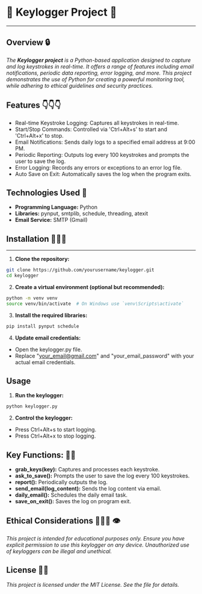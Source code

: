 # 🔑 Keylogger Project 🔑
---
## Overview 🔒
*The **Keylogger project** is a Python-based application designed to capture and log keystrokes in real-time. It offers a range of features including email notifications, periodic data reporting, error logging, and more. This project demonstrates the use of Python for creating a powerful monitoring tool, while adhering to ethical guidelines and security practices.*

## Features 👇👇👇
- Real-time Keystroke Logging: Captures all keystrokes in real-time.
- Start/Stop Commands: Controlled via 'Ctrl+Alt+s' to start and 'Ctrl+Alt+x' to stop.
- Email Notifications: Sends daily logs to a specified email address at 9:00 PM.
- Periodic Reporting: Outputs log every 100 keystrokes and prompts the user to save the log.
- Error Logging: Records any errors or exceptions to an error log file.
- Auto Save on Exit: Automatically saves the log when the program exits.

## Technologies Used 💽
- **Programming Language:**  Python
- **Libraries:** pynput, smtplib, schedule, threading, atexit
- **Email Service:** SMTP (Gmail)

## Installation  🎁🎁🎁
---
1. **Clone the repository:**
``` sh
git clone https://github.com/yourusername/keylogger.git
cd keylogger
```
2. **Create a virtual environment (optional but recommended):**
``` sh 
python -m venv venv
source venv/bin/activate  # On Windows use `venv\Scripts\activate`
```
3. **Install the required libraries:**
``` sh 
pip install pynput schedule
```
4. **Update email credentials:** <br>
- Open the keylogger.py file.
- Replace "your_email@gmail.com" and "your_email_password" with your actual email credentials.

## Usage
1. **Run the keylogger:**
``` sh
python keylogger.py
```
2. **Control the keylogger:**

- Press Ctrl+Alt+s to start logging.
- Press Ctrl+Alt+x to stop logging.

## Key Functions:  🔐🔐 <br>
- **grab_keys(key):** Captures and processes each keystroke.
- **ask_to_save():** Prompts the user to save the log every 100 keystrokes.
- **report():** Periodically outputs the log.
- **send_email(log_content):** Sends the log content via email.
- **daily_email():** Schedules the daily email task.
- **save_on_exit():** Saves the log on program exit.

## Ethical Considerations 👨🏻‍💻 👁️
*This project is intended for educational purposes only. Ensure you have explicit permission to use this keylogger on any device. Unauthorized use of keyloggers can be illegal and unethical.*
## License 🕵️‍♂️
*This project is licensed under the MIT License. See the <LICENSE> file for details.*